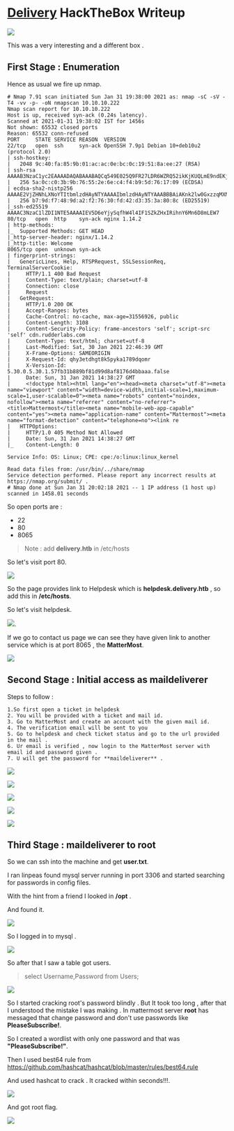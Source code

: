 # [Delivery](https://app.hackthebox.eu/machines/308) HackTheBox Writeup

![](images/BoxImage.webp)



This was a very interesting and a different box .


## __First Stage : Enumeration__


Hence as usual we fire up nmap.


```
# Nmap 7.91 scan initiated Sun Jan 31 19:38:00 2021 as: nmap -sC -sV -T4 -vv -p- -oN nmapscan 10.10.10.222
Nmap scan report for 10.10.10.222
Host is up, received syn-ack (0.24s latency).
Scanned at 2021-01-31 19:38:02 IST for 1456s
Not shown: 65532 closed ports
Reason: 65532 conn-refused
PORT     STATE SERVICE REASON  VERSION
22/tcp   open  ssh     syn-ack OpenSSH 7.9p1 Debian 10+deb10u2 (protocol 2.0)
| ssh-hostkey: 
|   2048 9c:40:fa:85:9b:01:ac:ac:0e:bc:0c:19:51:8a:ee:27 (RSA)
| ssh-rsa AAAAB3NzaC1yc2EAAAADAQABAAABAQCq549E025Q9FR27LDR6WZRQ52ikKjKUQLmE9ndEKjB0i1qOoL+WzkvqTdqEU6fFW6AqUIdSEd7GMNSMOk66otFgSoerK6MmH5IZjy4JqMoNVPDdWfmEiagBlG3H7IZ7yAO8gcg0RRrIQjE7XTMV09GmxEUtjojoLoqudUvbUi8COHCO6baVmyjZRlXRCQ6qTKIxRZbUAo0GOY8bYmf9sMLf70w6u/xbE2EYDFH+w60ES2K906x7lyfEPe73NfAIEhHNL8DBAUfQWzQjVjYNOLqGp/WdlKA1RLAOklpIdJQ9iehsH0q6nqjeTUv47mIHUiqaM+vlkCEAN3AAQH5mB/1
|   256 5a:0c:c0:3b:9b:76:55:2e:6e:c4:f4:b9:5d:76:17:09 (ECDSA)
| ecdsa-sha2-nistp256 AAAAE2VjZHNhLXNoYTItbmlzdHAyNTYAAAAIbmlzdHAyNTYAAABBBAiAKnk2lw0GxzzqMXNsPQ1bTk35WwxCa3ED5H34T1yYMiXnRlfssJwso60D34/IM8vYXH0rznR9tHvjdN7R3hY=
|   256 b7:9d:f7:48:9d:a2:f2:76:30:fd:42:d3:35:3a:80:8c (ED25519)
|_ssh-ed25519 AAAAC3NzaC1lZDI1NTE5AAAAIEV5D6eYjySqfhW4l4IF1SZkZHxIRihnY6Mn6D8mLEW7
80/tcp   open  http    syn-ack nginx 1.14.2
| http-methods: 
|_  Supported Methods: GET HEAD
|_http-server-header: nginx/1.14.2
|_http-title: Welcome
8065/tcp open  unknown syn-ack
| fingerprint-strings: 
|   GenericLines, Help, RTSPRequest, SSLSessionReq, TerminalServerCookie: 
|     HTTP/1.1 400 Bad Request
|     Content-Type: text/plain; charset=utf-8
|     Connection: close
|     Request
|   GetRequest: 
|     HTTP/1.0 200 OK
|     Accept-Ranges: bytes
|     Cache-Control: no-cache, max-age=31556926, public
|     Content-Length: 3108
|     Content-Security-Policy: frame-ancestors 'self'; script-src 'self' cdn.rudderlabs.com
|     Content-Type: text/html; charset=utf-8
|     Last-Modified: Sat, 30 Jan 2021 22:46:39 GMT
|     X-Frame-Options: SAMEORIGIN
|     X-Request-Id: qhy3etdhgt8k5pyka1789dqomr
|     X-Version-Id: 5.30.0.5.30.1.57fb31b889bf81d99d8af8176d4bbaaa.false
|     Date: Sun, 31 Jan 2021 14:38:27 GMT
|     <!doctype html><html lang="en"><head><meta charset="utf-8"><meta name="viewport" content="width=device-width,initial-scale=1,maximum-scale=1,user-scalable=0"><meta name="robots" content="noindex, nofollow"><meta name="referrer" content="no-referrer"><title>Mattermost</title><meta name="mobile-web-app-capable" content="yes"><meta name="application-name" content="Mattermost"><meta name="format-detection" content="telephone=no"><link re
|   HTTPOptions: 
|     HTTP/1.0 405 Method Not Allowed
|     Date: Sun, 31 Jan 2021 14:38:27 GMT
|_    Content-Length: 0

Service Info: OS: Linux; CPE: cpe:/o:linux:linux_kernel

Read data files from: /usr/bin/../share/nmap
Service detection performed. Please report any incorrect results at https://nmap.org/submit/ .
# Nmap done at Sun Jan 31 20:02:18 2021 -- 1 IP address (1 host up) scanned in 1458.01 seconds
```



So open ports are :

* 22
* 80
* 8065


> Note : add **delivery.htb** in /etc/hosts

So let's visit port 80.


![](images/port80.png)


So the page provides link to Helpdesk which is **helpdesk.delivery.htb** , so add this in __/etc/hosts__.


So let's visit helpdesk.

![](images/helpdesk.png).


If we go to contact us page we can see they have given link to another service which is at port 8065 , the **MatterMost**.


![](images/contactus.png)

## __Second Stage : Initial access as maildeliverer__
Steps to follow :


```
1.So first open a ticket in helpdesk
2. You will be provided with a ticket and mail id.
3. Go to MatterMost and create an account with the given mail id.
4. The verification email will be sent to you
5. Go to helpdesk and check ticket status and go to the url provided in the mail .
6. Ur email is verified , now login to the MatterMost server with email id and password given .
7. U will get the password for **maildeliverer** .
```

![](images/ticketopen.png)

![](images/matteraccount.png)


![](images/checkstatus.png)


![](images/verifymail.png)


![](images/gotpass.png)



## __Third Stage : maildeliverer to root__


So we can ssh into the machine and get **user.txt**.




I ran linpeas found mysql server running in port 3306 and started searching for passwords in config files.


With the hint from a friend I looked in **/opt** .


And found it.


![](images/sqlpass.png)



So I logged in to mysql .

![](images/mysql.png)



So after that I saw a table got users.


> select Username,Password from Users;


![](images/hashes.png)



So I started cracking root's password blindly . But It took too long , after that I understood the mistake I was making . In mattermost server **root** has messaged that change password and don't use passwords like __PleaseSubscribe!__. 


So I created a wordlist with only one password and that was **"PleaseSubscribe!"**. 

Then I used best64 rule from https://github.com/hashcat/hashcat/blob/master/rules/best64.rule 

And used hashcat to crack . It cracked within seconds!!!.


![](images/cracked.png)

And got root flag.



![](images/root.png)


